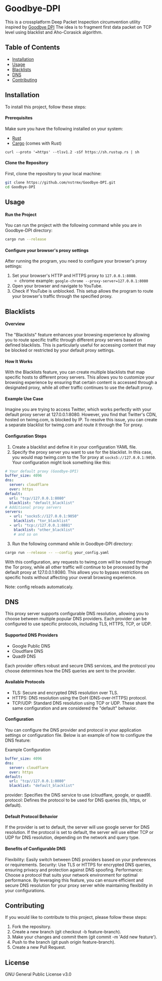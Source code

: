 # Goodbye-DPI
This is a crossplatform Deep Packet Inspection circumvention utility inspired by [Goodbye DPI](https://github.com/ValdikSS/GoodbyeDPI)
The idea is to fragment first data packet on TCP level using blacklist and Aho-Corasick algorithm.

## Table of Contents

- [Installation](#installation)
- [Usage](#usage)
- [Blacklists](#blacklists)
- [DNS](#dns)
- [Contributing](#contributing)

## Installation
To install this project, follow these steps:

#### Prerequisites
Make sure you have the following installed on your system:

- [Rust](https://www.rust-lang.org/tools/install)
- [Cargo](https://doc.rust-lang.org/cargo/getting-started/installation.html) (comes with Rust)


```
curl --proto '=https' --tlsv1.2 -sSf https://sh.rustup.rs | sh
```

#### Clone the Repository
First, clone the repository to your local machine:

```bash
git clone https://github.com/nstrmx/Goodbye-DPI.git
cd Goodbye-DPI
```

## Usage
#### Run the Project
You can run the project with the following command while you are in Goodbye-DPI directory:

```bash
cargo run --release
```
#### Configure your browser's proxy settings
After running the program, you need to configure your browser's proxy settings:

1. Set your browser's HTTP and HTTPS proxy to `127.0.0.1:8080`.
    - chrome example: `google-chrome --proxy-server=127.0.0.1:8080`
2. Open your browser and navigate to YouTube.
3. Check if YouTube is unblocked.
This setup allows the program to route your browser's traffic through the specified proxy.

## Blacklists
#### Overview
The "Blacklists" feature enhances your browsing experience by allowing you to route specific traffic through different proxy servers based on defined blacklists. This is particularly useful for accessing content that may be blocked or restricted by your default proxy settings.

#### How It Works
With the Blacklists feature, you can create multiple blacklists that map specific hosts to different proxy servers. This allows you to customize your browsing experience by ensuring that certain content is accessed through a designated proxy, while all other traffic continues to use the default proxy.

#### Example Use Case
Imagine you are trying to access Twitter, which works perfectly with your default proxy server at 127.0.0.1:8080. However, you find that Twitter's CDN, hosted on twimg.com, is blocked by IP. To resolve this issue, you can create a separate blacklist for twimg.com and route it through the Tor proxy.

#### Configuration Steps
1. Create a blacklist and define it in your configuration YAML file.
1. Specify the proxy server you want to use for the blacklist. In this case, you would map twimg.com to the Tor proxy at `socks5://127.0.0.1:9050`.
Your configuration might look something like this:
```yaml
# Your default proxy (Goodbye-DPI)
buffer_size: 4096
dns:
  server: cloudflare
  over: https
default: 
  url: "tcp//127.0.0.1:8080"
  blacklist: "default_blacklist"
# Additional proxy servers
servers:
  - url: "socks5://127.0.0.1:9050"
    blacklist: "tor_blacklist"
  - url: "tcp://127.0.0.1:8881"
    blacklist: "other_blacklist"
    # and so on
```
3. Run the following command while in Goodbye-DPI directory:
```bash
cargo run --release -- --config your_config.yaml
```
With this configuration, any requests to twimg.com will be routed through the Tor proxy, while all other traffic will continue to be processed by the default proxy at 127.0.0.1:8080. This allows you to bypass restrictions on specific hosts without affecting your overall browsing experience.

Note: config reloads automaticaly.

## DNS
This proxy server supports configurable DNS resolution, allowing you to choose between multiple popular DNS providers. Each provider can be configured to use specific protocols, including TLS, HTTPS, TCP, or UDP.

#### Supported DNS Providers
* Google Public DNS
* Cloudflare DNS
* Quad9 DNS

Each provider offers robust and secure DNS services, and the protocol you choose determines how the DNS queries are sent to the provider.

#### Available Protocols
* TLS: Secure and encrypted DNS resolution over TLS.
* HTTPS: DNS resolution using the DoH (DNS-over-HTTPS) protocol.
* TCP/UDP: Standard DNS resolution using TCP or UDP. These share the same configuration and are considered the "default" behavior.

#### Configuration
You can configure the DNS provider and protocol in your application settings or configuration file. Below is an example of how to configure the DNS feature:

Example Configuration
```yaml
buffer_size: 4096
dns:
  server: cloudflare
  over: https
default: 
  url: "tcp//127.0.0.1:8080"
  blacklist: "default_blacklist"
````
provider: Specifies the DNS service to use (cloudflare, google, or quad9).
protocol: Defines the protocol to be used for DNS queries (tls, https, or default).

#### Default Protocol Behavior
If the provider is set to default, the server will use google server for DNS resolution.
If the protocol is set to default, the server will use either TCP or UDP for DNS resolution, depending on the network and query type.

#### Benefits of Configurable DNS
Flexibility: Easily switch between DNS providers based on your preferences or requirements.
Security: Use TLS or HTTPS for encrypted DNS queries, ensuring privacy and protection against DNS spoofing.
Performance: Choose a protocol that suits your network environment for optimal performance.
By leveraging this feature, you can ensure efficient and secure DNS resolution for your proxy server while maintaining flexibility in your configurations.

## Contributing
If you would like to contribute to this project, please follow these steps:

1. Fork the repository.
2. Create a new branch (git checkout -b feature-branch).
3. Make your changes and commit them (git commit -m 'Add new feature').
4. Push to the branch (git push origin feature-branch).
5. Create a new Pull Request.

## License
GNU General Public License v3.0
